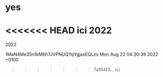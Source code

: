 # yes
<<<<<<< HEAD
ici 2022
=======
2022

1MaN4Me35n1kM6h7JVPNUQYqYgjasEQLzs
Mon Aug 22 04:30:39 2022 +0100
>>>>>>> 7a184f3... ici
